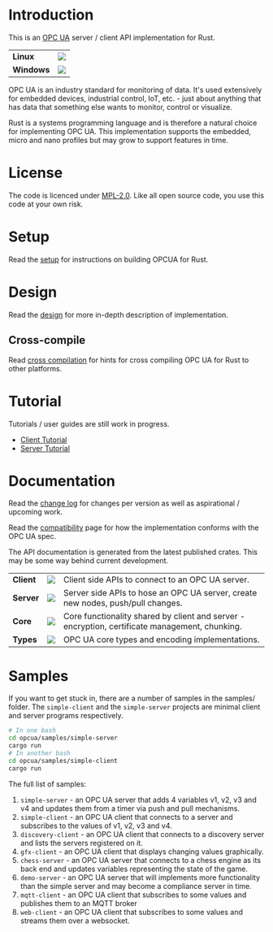 # Introduction

This is an [OPC UA](https://opcfoundation.org/about/opc-technologies/opc-ua/) server / client API implementation for Rust.

<table>
  <tr>
    <td><b>Linux</b></td>
    <td><a href="https://travis-ci.org/locka99/opcua" title="Travis Build Status"><img src="https://travis-ci.org/locka99/opcua.svg?branch=master"></img></a></td>
  </tr>
  <tr>
    <td><b>Windows</b></td>
    <td><a href="https://ci.appveyor.com/project/locka99/opcua" title="AppVeyor Build Status"><img src="https://ci.appveyor.com/api/projects/status/s4ndusio664o1349?svg=true"></img></a></td>
  </tr>
</table>

OPC UA is an industry standard for monitoring of data. It's used extensively for embedded devices, industrial control, IoT,
etc. - just about anything that has data that something else wants to monitor, control or visualize. 

Rust is a systems programming language and is therefore a natural choice for implementing OPC UA. This implementation 
supports the embedded, micro and nano profiles but may grow to support features in time.

# License

The code is licenced under [MPL-2.0](https://opensource.org/licenses/MPL-2.0). Like all open source code, you use this code at your own risk. 

# Setup

Read the [setup](./docs/setup.md) for instructions on building OPCUA for Rust.

# Design

Read the [design](./docs/design.md) for more in-depth description of implementation.

## Cross-compile

Read [cross compilation](./docs/cross-compile.md) for hints for cross compiling OPC UA for Rust to other 
platforms.

# Tutorial

Tutorials / user guides are still work in progress. 

* [Client Tutorial](docs/client.md)
* [Server Tutorial](docs/server.md)

# Documentation

Read the [change log](./CHANGELOG.md) for changes per version as well as aspirational / upcoming work.

Read the [compatibility](./docs/compatibility.md) page for how the implementation conforms with the OPC UA spec.

The API documentation is generated from the latest published crates. This may be some way behind current development. 

<table>
    <tr>
        <td><b>Client</b></td>
        <td><a href="https://docs.rs/opcua-client"><img src="https://docs.rs/opcua-client/badge.svg"></img></a></td>
        <td>Client side APIs to connect to an OPC UA server.</td>
    </tr>
    <tr>
        <td><b>Server</b></td>
        <td><a href="https://docs.rs/opcua-server"><img src="https://docs.rs/opcua-server/badge.svg"></img></a></td>
        <td>Server side APIs to hose an OPC UA server, create new nodes, push/pull changes.</td>
    </tr>
    <tr>
        <td><b>Core</b></td>
        <td><a href="https://docs.rs/opcua-core"><img src="https://docs.rs/opcua-core/badge.svg"></img></a></td>
        <td>Core functionality shared by client and server - encryption, certificate management, chunking.</td>
    </tr>
    <tr>
        <td><b>Types</b></td>
        <td><a href="https://docs.rs/opcua-types"><img src="https://docs.rs/opcua-types/badge.svg"></img></a></td>
        <td>OPC UA core types and encoding implementations.</td>
    </tr>
</table>

# Samples

If you want to get stuck in, there are a number of samples in the samples/ folder. The `simple-client` and the `simple-server` projects are
minimal client and server programs respectively.

```bash
# In one bash
cd opcua/samples/simple-server
cargo run
# In another bash
cd opcua/samples/simple-client
cargo run
```

The full list of samples:

1. `simple-server` - an OPC UA server that adds 4 variables v1, v2, v3 and v4 and updates them from a timer via push and pull mechanisms.
2. `simple-client` - an OPC UA client that connects to a server and subscribes to the values of v1, v2, v3 and v4.
3. `discovery-client` - an OPC UA client that connects to a discovery server and lists the servers registered on it.
4. `gfx-client` - an OPC UA client that displays changing values graphically.
5. `chess-server` - an OPC UA server that connects to a chess engine as its back end and updates variables representing the state of the game.
6. `demo-server` - an OPC UA server that will implements more functionality than the simple server and may become a compliance server in time.
7. `mqtt-client` - an OPC UA client that subscribes to some values and publishes them to an MQTT broker
8. `web-client` - an OPC UA client that subscribes to some values and streams them over a websocket.